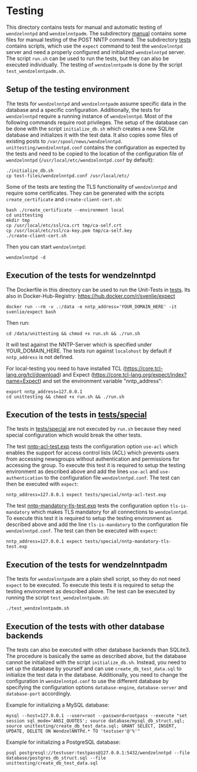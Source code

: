 # Testing

This directory contains tests for manual and automatic testing of `wendzelnntpd` and `wendzelnntpadm`.
The subdirectory [manual](manual) contains some files for manual testing of the POST NNTP command.
The subdirectory [tests](tests) contains scripts, which use the `expect` command to test the `wendzelnntpd` server
and need a properly configured and initialized `wendzelnntpd` server.
The script `run.sh` can be used to run the tests, but they can also be executed individually.
The testing of `wendzelnntpadm` is done by the script `test_wendzelnntpadm.sh`.

## Setup of the testing environment

The tests for `wendzelnntpd` and `wendzelnntpadm` assume specific data in the database and a specific configuration.
Additionally, the tests for `wendzelnntpd` require a running instance of `wendzelnntpd`.
Most of the following commands require root privileges.
The setup of the database can be done with the script `initialize_db.sh` which creates a new SQLite database and
initializes it with the test data. It also copies some files of existing posts to `/var/spool/news/wendzelnntpd`.
`unittesting/wendzelnntpd.conf` contains the configuration as expected by the tests and need to be copied to the
location of the configuration file of `wendzelnntpd` (`/usr/local/etc/wendzelnntpd.conf` by default):
```shell
./initialize_db.sh
cp test-files/wendzelnntpd.conf /usr/local/etc/
```

Some of the tests are testing the TLS functionality of `wendzelnntpd` and require some certificates.
They can be generated with the scripts `create_certificate` and `create-client-cert.sh`:
```shell
bash ./create_certificate --environment local
cd unittesting
mkdir tmp
cp /usr/local/etc/ssl/ca.crt tmp/ca-self.crt
cp /usr/local/etc/ssl/ca-key.pem tmp/ca-self.key
./create-client-cert.sh
```

Then you can start `wendzelnntpd`:
```shell
wendzelnntpd -d
```

## Execution of the tests for wendzelnntpd

The Dockerfile in this directory can be used to run the Unit-Tests in [tests](tests).
Its also in Docker-Hub-Registry: https://hub.docker.com/r/svenlie/expect

```shell
docker run --rm -v .:/data -e nntp_address='YOUR_DOMAIN_HERE' -it svenlie/expect bash
```

Then run:

```shell
cd /data/unittesting && chmod +x run.sh && ./run.sh
```

It will test against the NNTP-Server which is specified under YOUR_DOMAIN_HERE.
The tests run against `localohost` by default if `nntp_address` is not defined.

For local-testing you need to have installed TCL (https://core.tcl-lang.org/tcl/download) and Expect
(https://core.tcl-lang.org/expect/index?name=Expect) and set the environment variable "nntp_address":

```shell
export nntp_address=127.0.0.1
cd unittesting && chmod +x run.sh && ./run.sh
```

## Execution of the tests in [tests/special](tests/special)

The tests in [tests/special](tests/special) are not executed by `run.sh` because they need special configuration
which would break the other tests.

The test [nntp-acl-test.exp](tests/special/nntp-mandatory-tls-test.exp) tests the configuration option 
`use-acl` which enables the support for access control lists (ACL) which prevents users from accessing newsgroups
without authentication and permissions for accessing the group.
To execute this test it is required to setup the testing environment as described above and add the lines
`use-acl` and `use-authentication` to the configuration file `wendzelnntpd.conf`.
The test can then be executed with `expect`:
```shell
nntp_address=127.0.0.1 expect tests/special/nntp-acl-test.exp
```

The test [nntp-mandatory-tls-test.exp](tests/special/nntp-mandatory-tls-test.exp) tests the configuration option
`tls-is-mandatory` which makes TLS mandatory for all connections to `wendzelnntpd`.
To execute this test it is required to setup the testing environment as described above and add the line
`tls-is-mandatory` to the configuration file `wendzelnntpd.conf`.
The test can then be executed with `expect`:
```shell
nntp_address=127.0.0.1 expect tests/special/nntp-mandatory-tls-test.exp
```

## Execution of the tests for wendzelnntpadm

The tests for `wendzelnntpadm` are a plain shell script, so they do not need `expect` to be executed.
To execute this tests it is required to setup the testing environment as described above.
The test can be executed by running the script `test_wendzelnntpadm.sh`:
```shell
./test_wendzelnntpadm.sh
```

## Execution of the tests with other database backends

The tests can also be executed with other database backends than SQLite3.
The procedure is basically the same as described above, but the database cannot be initialized with the script
`initialize_db.sh`. Instead, you need to set up the database by yourself and can use `create_db_test_data.sql` to
initialize the test data in the database.
Additionally, you need to change the configuration in `wendzelnntpd.conf` to use the different database by specifying
the configuration options `database-engine`, `database-server` and `database-port` accordingly.

Example for initializing a MySQL database:
```shell
mysql --host=127.0.0.1 --user=root --password=rootpass --execute "set session sql_mode='ANSI_QUOTES'; source database/mysql_db_struct.sql; source unittesting/create_db_test_data.sql; GRANT SELECT, INSERT, UPDATE, DELETE ON WendzelNNTPd.* TO 'testuser'@'%'"
```

Example for initializing a PostgreSQL database:
```shell
psql postgresql://testuser:testpass@127.0.0.1:5432/wendzelnntpd --file database/postgres_db_struct.sql --file unittesting/create_db_test_data.sql
```
